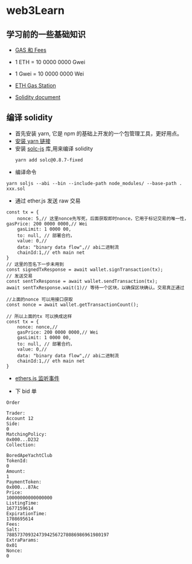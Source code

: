 # web3Learn

<!-- test -->

## 学习前的一些基础知识

- [GAS 和 Fees](https://ethereum.org/en/developers/docs/gas/)
- 1 ETH = 10 0000 0000 Gwei
- 1 Gwei = 10 0000 0000 Wei
- [ETH Gas Station](https://ethgasstation.info/)

- [Solidity document](https://docs.soliditylang.org/en/latest/index.html)

## 编译 solidity

- 首先安装 yarn, 它是 npm 的基础上开发的一个包管理工具，更好用点。
- [安装 yarn 链接](https://yarnpkg.com/getting-started/install)
- 安装 [solc-js](https://github.com/ethereum/solc-js) 库,用来编译 solidity
  ```
  yarn add solc@0.8.7-fixed
  ```
- 编译命令

```
yarn soljs --abi --bin --include-path node_modules/ --base-path . xxx.sol
```

- 通过 ether.js 发送 raw 交易

```
const tx = {
    nonce: 5,// 这里nonce先写死，后面获取即时nonce，它用于标记交易的唯一性，gasPrice: 200 0000 0000,// Wei
    gasLimit: 1 0000 00,
    to: null, // 部署合约，
    value: 0,//
    data: "binary data flow",// abi二进制流
    chainId:1,// eth main net
}
// 这里的签名下一步未用到
const signedTxResponse = await wallet.signTransaction(tx);
// 发送交易
const sentTxResponse = await wallet.sendTransaction(tx);
await sentTxResponse.wait(1)// 等待一个区块，以确保区块确认。交易真正通过

//上面的nonce 可以用接口获取
const nonce = await wallet.getTransactionCount();

// 所以上面的tx 可以换成这样
const tx = {
    nonce: nonce,//
    gasPrice: 200 0000 0000,// Wei
    gasLimit: 1 0000 00,
    to: null, // 部署合约，
    value: 0,//
    data: "binary data flow",// abi二进制流
    chainId:1,// eth main net
}
```

- [ethers.js 监听事件](https://docs.ethers.org/v5/getting-started/#getting-started--events)

- 下 bid 单

```
Order

Trader:
Account 12
Side:
0
MatchingPolicy:
0x000...D232
Collection:

BoredApeYachtClub
TokenId:
0
Amount:
1
PaymentToken:
0x000...87Ac
Price:
10000000000000000
ListingTime:
1677159614
ExpirationTime:
1708695614
Fees:
Salt:
78857370932473942567278086986961980197
ExtraParams:
0x01
Nonce:
0
```
